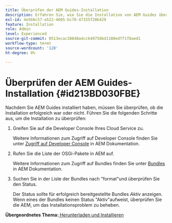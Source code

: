 ```yaml
---
title: Überprüfen der AEM Guides-Installation
description: Erfahren Sie, wie Sie die Installation von AEM Guides überprüfen
exl-id: 4e566c57-a522-4605-bc70-47155f20b429
feature: Installation
role: Admin
level: Experienced
source-git-commit: 0513ecac38840a4cc649758bd1180edff1f8aed1
workflow-type: tm+mt
source-wordcount: '128'
ht-degree: 0%

---
```


# Überprüfen der AEM Guides-Installation {#id213BD030FBE}

Nachdem Sie AEM Guides installiert haben, müssen Sie überprüfen, ob die Installation erfolgreich war oder nicht. Führen Sie die folgenden Schritte aus, um die Installation zu überprüfen:

1. Greifen Sie auf die Developer Console Ihres Cloud Service zu.

   Weitere Informationen zum Zugriff auf Developer Console finden Sie unter [Zugriff auf Developer Console](https://experienceleague.adobe.com/docs/experience-manager-learn/cloud-service/debugging/debugging-aem-as-a-cloud-service/developer-console.html?lang=de) in AEM Dokumentation.

1. Rufen Sie die Liste der OSGi-Pakete in AEM auf.

   Weitere Informationen zum Zugriff auf Bundles finden Sie unter [Bundles](https://experienceleague.adobe.com/docs/experience-manager-learn/cloud-service/debugging/debugging-aem-as-a-cloud-service/developer-console.html?lang=en#bundles) in AEM Dokumentation.

1. Suchen Sie in der Liste der Bundles nach &quot;format&quot;und überprüfen Sie den Status.

   Der Status sollte für erfolgreich bereitgestellte Bundles *Aktiv* anzeigen. Wenn eines der Bundles keinen Status &quot;Aktiv&quot;aufweist, überprüfen Sie die AEM, um das Installationsproblem zu beheben.


**Übergeordnetes Thema:**[ Herunterladen und Installieren](download-install.md)
